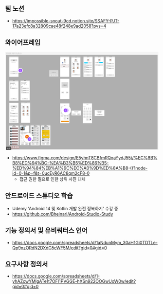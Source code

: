## 팀 노션
- https://impossible-snout-9cd.notion.site/SSAFY-PJT-17a23efc8a32809cae48f248e9ad2058?pvs=4

## 와이어프레임
![Figma Wireframe](./images/공통%20PJT%20Figma%20작업.png)

- https://www.figma.com/design/E5yhnT8CBfmRQoaYydJ55t/%EC%8B%B8%ED%94%BC-%EA%B3%B5%ED%86%B5-%ED%94%84%EB%A1%9C%EC%A0%9D%ED%8A%B8-()?node-id=0-1&p=f&t=0ucEyR6AC8qm2cF8-0
  - 접근 권한 필요로 인한 상위 사진 대체

## 안드로이드 스튜디오 학습
- Udemy 'Android 14 및 Kotlin 개발 완전 정복하기' 수강 중
- https://github.com/Bheinarl/Android-Studio-Study

## 기능 정의서 및 유비쿼터스 언어
- https://docs.google.com/spreadsheets/d/1aNdunMym_30aH1Gi0TDTLe-Qp9nzORdN2DXdG5eWF5M/edit?gid=0#gid=0

## 요구사항 정의서
- https://docs.google.com/spreadsheets/d/1-yhAZcwYMlgATe1t7OFI1PVGGE-hXSn922OOGwUoW0w/edit?gid=0#gid=0